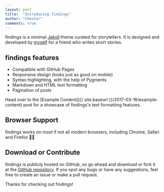 ```yaml
---
layout: post
title:  "Introducing findings"
author: "Chester"
comments: true
---
```


findings is a minimal [Jekyll](https://jekyllrb.com/) theme curated for storytellers. It is designed and developed by [myself](https://github.com/varanasikalyan/) for a friend who writes short stories.

## findings features
- Compatible with GitHub Pages
- Responsive design (looks just as good on mobile)
- Syntax highlighting, with the help of Pygments
- Markdown and HTML text formatting
- Pagination of posts

Head over to the [Example Content]({{ site.baseurl }}/2017-03-16/example-content) post for a showcase of findings's text formatting features.

## Browser Support
findings works on most if not all modern browsers, including Chrome, Safari and Firefox 👍🏼

## Download or Contribute
findings is publicly hosted on GitHub, so go ahead and download or fork it at the [GitHub repository](https://github.com/varanasikalyan/findings). If you spot any bugs or have any suggestions, feel free to create an issue or make a pull request.

Thanks for checking out findings!
